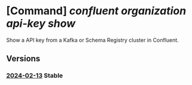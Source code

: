 # [Command] _confluent organization api-key show_

Show a API key from a Kafka or Schema Registry cluster in Confluent.

## Versions

### [2024-02-13](/Resources/mgmt-plane/L3N1YnNjcmlwdGlvbnMve30vcmVzb3VyY2Vncm91cHMve30vcHJvdmlkZXJzL21pY3Jvc29mdC5jb25mbHVlbnQvb3JnYW5pemF0aW9ucy97fS9hcGlrZXlzL3t9/2024-02-13.xml) **Stable**

<!-- mgmt-plane /subscriptions/{}/resourcegroups/{}/providers/microsoft.confluent/organizations/{}/apikeys/{} 2024-02-13 -->

